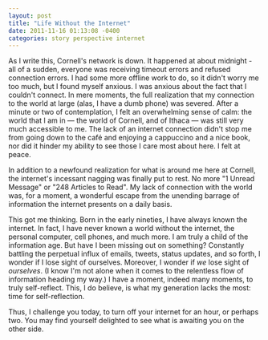 ```yaml
---
layout: post
title: "Life Without the Internet"
date: 2011-11-16 01:13:08 -0400
categories: story perspective internet
---
```


As I write this, Cornell's network is down. It happened at about midnight - all of a sudden, everyone was receiving timeout errors and refused connection errors. I had some more offline work to do, so it didn't worry me too much, but I found myself anxious. I was anxious about the fact that I couldn't connect. In mere moments, the full realization that my connection to the world at large (alas, I have a dumb phone) was severed. After a minute or two of contemplation, I felt an overwhelming sense of calm: the world that I am in &mdash; the world of Cornell, and of Ithaca &mdash; was still very much accessible to me. The lack of an internet connection didn't stop me from going down to the café and enjoying a cappuccino and a nice book, nor did it hinder my ability to see those I care most about here. I felt at peace.

In addition to a newfound realization for what is around me here at Cornell, the internet's incessant nagging was finally put to rest. No more "1 Unread Message" or "248 Articles to Read". My lack of connection with the world was, for a moment, a wonderful escape from the unending barrage of information the internet presents on a daily basis.

This got me thinking. Born in the early nineties, I have always known the internet. In fact, I have never known a world without the internet, the personal computer, cell phones, and much more. I am truly a child of the information age. But have I been missing out on something? Constantly battling the perpetual influx of emails, tweets, status updates, and so forth, I wonder if I lose sight of ourselves. Moreover, I wonder if _we_ lose sight of _ourselves_. (I know I'm not alone when it comes to the relentless flow of information heading my way.) I have a moment, indeed many moments, to truly self-reflect. This, I do believe, is what my generation lacks the most: time for self-reflection.

Thus, I challenge you today, to turn off your internet for an hour, or perhaps two. You may find yourself delighted to see what is awaiting you on the other side.
